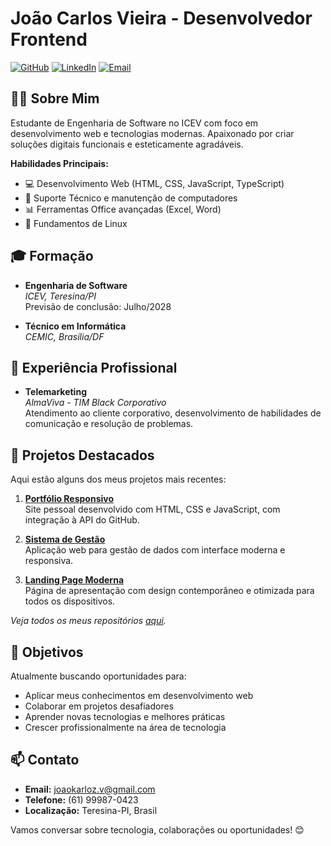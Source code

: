 # João Carlos Vieira - Desenvolvedor Frontend

[![GitHub](https://img.shields.io/badge/GitHub-Joaokarlozv-blue?style=flat-square&logo=github)](https://github.com/Joaokarlozv)
[![LinkedIn](https://img.shields.io/badge/LinkedIn-joaocarlosvieira-blue?style=flat-square&logo=linkedin)](https://linkedin.com/in/joaocarlosvieira)
[![Email](https://img.shields.io/badge/Email-joaokarloz.v@gmail.com-red?style=flat-square&logo=gmail)](mailto:joaokarloz.v@gmail.com)

## 👨‍💻 Sobre Mim

Estudante de Engenharia de Software no ICEV com foco em desenvolvimento web e tecnologias modernas. Apaixonado por criar soluções digitais funcionais e esteticamente agradáveis.

**Habilidades Principais:**
- 💻 Desenvolvimento Web (HTML, CSS, JavaScript, TypeScript)
- 🔧 Suporte Técnico e manutenção de computadores
- 📊 Ferramentas Office avançadas (Excel, Word)
- 🐧 Fundamentos de Linux

## 🎓 Formação

- **Engenharia de Software**  
  *ICEV, Teresina/PI*  
  Previsão de conclusão: Julho/2028

- **Técnico em Informática**  
  *CEMIC, Brasília/DF*

## 💼 Experiência Profissional

- **Telemarketing**  
  *AlmaViva - TIM Black Corporativo*  
  Atendimento ao cliente corporativo, desenvolvimento de habilidades de comunicação e resolução de problemas.

## 🚀 Projetos Destacados

Aqui estão alguns dos meus projetos mais recentes:

1. **[Portfólio Responsivo](https://github.com/Joaokarlozv/portfolio)**  
   Site pessoal desenvolvido com HTML, CSS e JavaScript, com integração à API do GitHub.

2. **[Sistema de Gestão](https://github.com/Joaokarlozv/gestao)**  
   Aplicação web para gestão de dados com interface moderna e responsiva.

3. **[Landing Page Moderna](https://github.com/Joaokarlozv/landing-page)**  
   Página de apresentação com design contemporâneo e otimizada para todos os dispositivos.

*Veja todos os meus repositórios [aqui](https://github.com/Joaokarlozv?tab=repositories).*

## 📌 Objetivos

Atualmente buscando oportunidades para:
- Aplicar meus conhecimentos em desenvolvimento web
- Colaborar em projetos desafiadores
- Aprender novas tecnologias e melhores práticas
- Crescer profissionalmente na área de tecnologia

## 📫 Contato

- **Email:** joaokarloz.v@gmail.com
- **Telefone:** (61) 99987-0423
- **Localização:** Teresina-PI, Brasil

Vamos conversar sobre tecnologia, colaborações ou oportunidades! 😊
